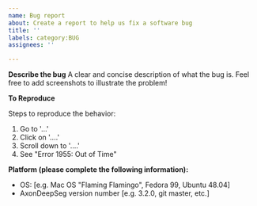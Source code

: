 ```yaml
---
name: Bug report
about: Create a report to help us fix a software bug
title: ''
labels: category:BUG
assignees: ''

---
```

<!-- Use this form to report software defects (inaccurate/erratic behavior, crashes, etc.).
If you have questions about using the software or are encountering difficulties with installation, please create a topic in the forum (see the "Discussions" tab at the top of this page). -->

**Describe the bug**
A clear and concise description of what the bug is.
Feel free to add screenshots to illustrate the problem!

**To Reproduce**
<!--
Please try to reproduce your issue using "./AxonDeepSeg/data_test" as inputs, and to provide a sequence of commands that can reproduce it.
If this is not possible, try to isolate a minimal input on which the issue happens (e.g. one file among a dataset) and provide this file publicly. If the data can't be shared publicly, please coordinate with @jcohenadad in private.
-->
Steps to reproduce the behavior:

1. Go to '...'
2. Click on '....'
3. Scroll down to '....'
4. See "Error 1955: Out of Time"

**Platform (please complete the following information):**
 - OS: [e.g. Mac OS "Flaming Flamingo", Fedora 99, Ubuntu 48.04]
 - AxonDeepSeg version number [e.g. 3.2.0, git master, etc.]
